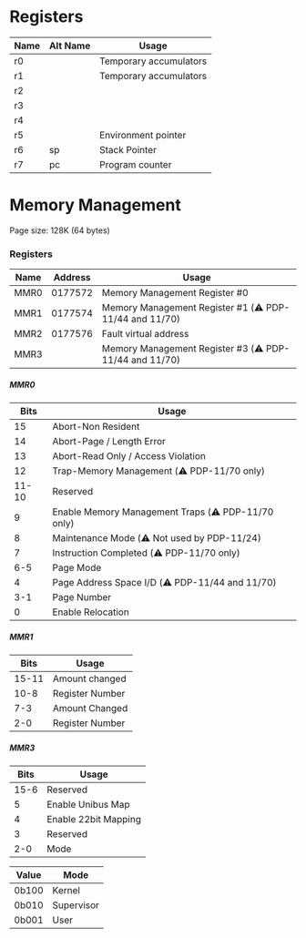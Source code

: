 # Registers

| Name | Alt Name | Usage                  |
|------|----------|------------------------|
| r0   |          | Temporary accumulators |
| r1   |          | Temporary accumulators |
| r2   |          |                        |
| r3   |          |                        |
| r4   |          |                        |
| r5   |          | Environment pointer    |
| r6   | sp       | Stack Pointer          |
| r7   | pc       | Program counter        |

# Memory Management

Page size: 128K (64 bytes)

### Registers

| Name  | Address | Usage                                                   |
|-------|---------|---------------------------------------------------------|
| MMR0  | 0177572 | Memory Management Register #0                           |
| MMR1  | 0177574 | Memory Management Register #1 (⚠️ PDP-11/44 and 11/70) |
| MMR2  | 0177576 | Fault virtual address                                   |
| MMR3  |         | Memory Management Register #3 (⚠️ PDP-11/44 and 11/70) |

##### MMR0

| Bits  | Usage |
|-------|-------|
| 15    | Abort-Non Resident
| 14    | Abort-Page / Length Error
| 13    | Abort-Read Only / Access Violation
| 12    | Trap-Memory Management (⚠️ PDP-11/70 only)
| 11-10 | Reserved
| 9     | Enable Memory Management Traps (⚠️ PDP-11/70 only)
| 8     | Maintenance Mode (⚠️ Not used by PDP-11/24)
| 7     | Instruction Completed (⚠️ PDP-11/70 only)
| 6-5   | Page Mode
| 4     | Page Address Space I/D (⚠️ PDP-11/44 and 11/70)
| 3-1   | Page Number
| 0     | Enable Relocation

##### MMR1

| Bits  | Usage |
|-------|-------|
| 15-11 | Amount changed
| 10-8  | Register Number
| 7-3   | Amount Changed
| 2-0   | Register Number

##### MMR3

| Bits | Usage |
|------|-------|
| 15-6 | Reserved
| 5    | Enable Unibus Map
| 4    | Enable 22bit Mapping
| 3    | Reserved
| 2-0  | Mode 

| Value | Mode       |
|-------|------------|
| 0b100 | Kernel     |
| 0b010 | Supervisor |
| 0b001 | User       |
